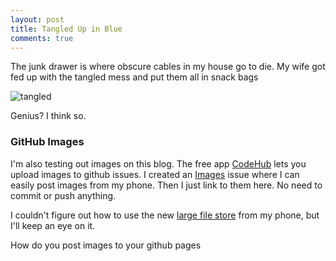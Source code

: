 ```yaml
---
layout: post
title: Tangled Up in Blue
comments: true
---
```

The junk drawer is where obscure cables in my house go to die. My wife got fed up with the tangled mess and put them all in snack bags

![tangled](https://camo.githubusercontent.com/5f8815e0ad039fdd216f2a7d1ad9ad20f15a94ce/687474703a2f2f692e696d6775722e636f6d2f686e79775752422e6a7067)

Genius? I think so. 

### GitHub Images
I'm also testing out images on this blog. The free app [CodeHub](https://itunes.apple.com/us/app/codehub-a-client-for-github/id707173885?mt=8) lets you upload images to github issues. I created an [Images](https://github.com/josephgardner/josephgardner.github.io/issues/1) issue where I can easily post images from my phone. Then I just link to them here. No need to commit or push anything. 

I couldn't figure out how to use the new [large file store](https://github.com/blog/1986-announcing-git-large-file-storage-lfs) from my phone, but I'll keep an eye on it. 

How do you post images to your github pages